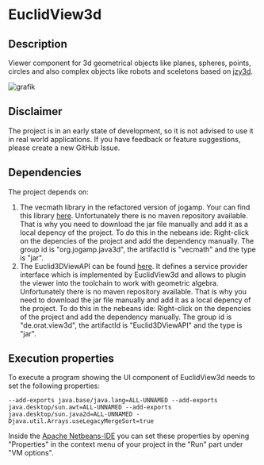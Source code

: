 # EuclidView3d

## Description
Viewer component for 3d geometrical objects like planes, spheres, points, circles and also complex objects like robots and sceletons based on [jzy3d](https://www.jzy3d.org).

![grafik](https://github.com/orat/EuclidView3d/assets/76894/7968dfd3-3ac8-4d74-ae38-7ab71c555f63)

## Disclaimer
The project is in an early state of development, so it is not advised to use it in real world applications. If you have feedback or feature suggestions, please create a new GitHub Issue.

## Dependencies
The project depends on:

1. The vecmath library in the refactored version of jogamp. Your can find this library [here](https://jogamp.org/deployment/java3d/1.7.1-final/). Unfortunately there is no maven repository available. That is why you need to download the jar file manually and add it as a local depency of the project. To do this in the nebeans ide: Right-click on the depencies of the project and add the dependency manually. The group id is "org.jogamp.java3d", the artifactId is "vecmath" and the type is "jar".
2. The Euclid3DViewAPI can be found [here](https://github.com/orat/Euclid3DViewAPI). It defines a service provider interface which is implemented by EuclidView3d and allows to plugin the viewer into the toolchain to work with geometric algebra. Unfortunately there is no maven repository available. That is why you need to download the jar file manually and add it as a local depency of the project. To do this in the nebeans ide: Right-click on the depencies of the project and add the dependency manually. The group id is "de.orat.view3d", the artifactId is "Euclid3DViewAPI" and the type is "jar".

## Execution properties
To execute a program showing the UI component of EuclidView3d needs to set the following properties:

```--add-exports java.base/java.lang=ALL-UNNAMED --add-exports java.desktop/sun.awt=ALL-UNNAMED --add-exports java.desktop/sun.java2d=ALL-UNNAMED -Djava.util.Arrays.useLegacyMergeSort=true```

Inside the [Apache Netbeans-IDE]([https://](https://netbeans.apache.org)) you can set these properties by opening "Properties" in the context menu of your project in the "Run" part under "VM options".
